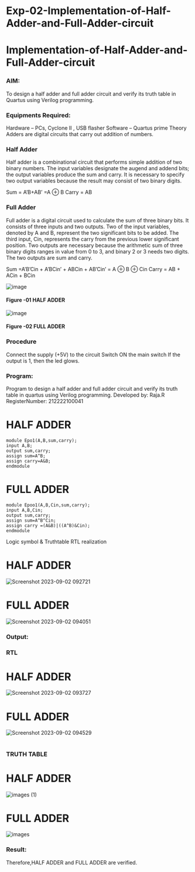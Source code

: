 # Exp-02-Implementation-of-Half-Adder-and-Full-Adder-circuit

# Implementation-of-Half-Adder-and-Full-Adder-circuit
### AIM:
To design a half adder and full adder circuit and verify its truth table in Quartus using Verilog programming.

### Equipments Required:
Hardware – PCs, Cyclone II , USB flasher
Software – Quartus prime
Theory
Adders are digital circuits that carry out addition of numbers.

### Half Adder
Half adder is a combinational circuit that performs simple addition of two binary numbers. The input variables designate the augend and addend bits; the output variables produce the sum and carry. It is necessary to specify two output variables because the result may consist of two binary digits.

Sum = A’B+AB’ =A ⊕ B Carry = AB

### Full Adder
Full adder is a digital circuit used to calculate the sum of three binary bits. It consists of three inputs and two outputs. Two of the input variables, denoted by A and B, represent the two significant bits to be added. The third input, Cin, represents the carry from the previous lower significant position. Two outputs are necessary because the arithmetic sum of three binary digits ranges in value from 0 to 3, and binary 2 or 3 needs two digits. The two outputs are sum and carry.

Sum =A’B’Cin + A’BCin’ + ABCin + AB’Cin’ = A ⊕ B ⊕ Cin Carry = AB + ACin + BCin

 ![image](https://user-images.githubusercontent.com/36288975/163552156-a13e5a56-c638-4110-97d9-8896907c8d25.png)

#### Figure -01 HALF ADDER 


![image](https://user-images.githubusercontent.com/36288975/163552057-b3547877-6d07-45b4-b7e0-bcfebfad9e1d.png)

#### Figure -02 FULL ADDER 

### Procedure

Connect the supply (+5V) to the circuit
Switch ON the main switch
If the output is 1, then the led glows.
### Program:

Program to design a half adder and full adder circuit and verify its truth table in quartus using Verilog programming.
Developed by: Raja.R
RegisterNumber:  212222100041
# HALF ADDER
```
module Epo1(A,B,sum,carry);
input A,B;
output sum,carry;
assign sum=A^B;
assign carry=A&B;
endmodule
```
# FULL ADDER
```
module Epoo1(A,B,Cin,sum,carry);
input A,B,Cin;
output sum,carry;
assign sum=A^B^Cin;
assign carry =(A&B)|((A^B)&Cin);
endmodule
```
Logic symbol & Truthtable
RTL realization
# HALF ADDER
![Screenshot 2023-09-02 092721](https://github.com/Raja8334/Exp-02-Implementation-of-Half-Adder-and-Full-Adder-circuit/assets/120719634/9d926edb-22aa-4407-a5fd-d9443d4bf407)
# FULL ADDER
![Screenshot 2023-09-02 094051](https://github.com/Raja8334/Exp-02-Implementation-of-Half-Adder-and-Full-Adder-circuit/assets/120719634/d2e59604-65f6-4c75-9aa2-88fdd619d3fe)


### Output:
### RTL
# HALF ADDER 

![Screenshot 2023-09-02 093727](https://github.com/Raja8334/Exp-02-Implementation-of-Half-Adder-and-Full-Adder-circuit/assets/120719634/44b3d286-a4ac-4793-bdbc-8efc393d3e4e)
# FULL ADDER

![Screenshot 2023-09-02 094529](https://github.com/Raja8334/Exp-02-Implementation-of-Half-Adder-and-Full-Adder-circuit/assets/120719634/16b7222f-4c98-4cd5-ba5d-73cc952929fd)


#


### TRUTH TABLE 
# HALF ADDER

![images (1)](https://github.com/Raja8334/Exp-02-Implementation-of-Half-Adder-and-Full-Adder-circuit/assets/120719634/20172e9a-9c5b-419d-bc44-06093ae44748)

# FULL ADDER


![images](https://github.com/Raja8334/Exp-02-Implementation-of-Half-Adder-and-Full-Adder-circuit/assets/120719634/a60ec817-a841-4abd-b8e8-1012edf874d3)



### Result:
Therefore,HALF ADDER and FULL ADDER are verified.
